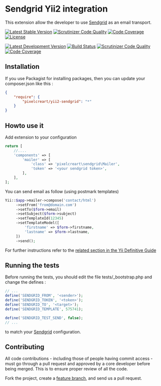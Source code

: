 Sendgrid Yii2 integration
=========================

This extension allow the developer to use [Sendgrid](https://sendgrid.com/) as an email transport.

[![Latest Stable Version](https://poser.pugx.org/pixelcreart/yii2-sendgrid/v/stable)](https://packagist.org/packages/pixelcreart/yii2-sendgrid)
[![Scrutinizer Code Quality](https://scrutinizer-ci.com/g/pgaultier/yii2-sendgrid/badges/quality-score.png?b=main)](https://scrutinizer-ci.com/g/pgaultier/yii2-sendgrid/?branch=main)
[![Code Coverage](https://scrutinizer-ci.com/g/pgaultier/yii2-sendgrid/badges/coverage.png?b=main)](https://scrutinizer-ci.com/g/pgaultier/yii2-sendgrid/?branch=main)
[![License](https://poser.pugx.org/pixelcreart/yii2-sendgrid/license)](https://packagist.org/packages/pixelcreart/yii2-sendgrid)

[![Latest Development Version](https://img.shields.io/badge/unstable-devel-yellowgreen.svg)](https://packagist.org/packages/pixelcreart/yii2-sendgrid)
[![Build Status](https://travis-ci.org/pgaultier/yii2-sendgrid.svg?branch=develop)](https://travis-ci.org/pgaultier/yii2-sendgrid)
[![Scrutinizer Code Quality](https://scrutinizer-ci.com/g/pgaultier/yii2-sendgrid/badges/quality-score.png?b=develop)](https://scrutinizer-ci.com/g/pgaultier/yii2-sendgrid/?branch=develop)
[![Code Coverage](https://scrutinizer-ci.com/g/pgaultier/yii2-sendgrid/badges/coverage.png?b=develop)](https://scrutinizer-ci.com/g/pgaultier/yii2-sendgrid/?branch=develop)

Installation
------------

If you use Packagist for installing packages, then you can update your composer.json like this :

``` json
{
    "require": {
        "pixelcreart/yii2-sendgrid": "*"
    }
}
```

Howto use it
------------

Add extension to your configuration

``` php
return [
    //....
    'components' => [
        'mailer' => [
            'class' => 'pixelcreart\sendgrid\Mailer',
            'token' => '<your sendgrid token>',
        ],
    ],
];
```

You can send email as follow (using postmark templates)

``` php
Yii::$app->mailer->compose('contact/html')
     ->setFrom('from@domain.com')
     ->setTo($form->email)
     ->setSubject($form->subject)
     ->setTemplateId(12345)
     ->setTemplateModel([
         'firstname' => $form->firstname,
         'lastname' => $form->lastname,
     ])
     ->send();
```

For further instructions refer to the [related section in the Yii Definitive Guide](http://www.yiiframework.com/doc-2.0/guide-tutorial-mailing.html)

Running the tests
-----------------

Before running the tests, you should edit the file tests/_bootstrap.php and change the defines :

``` php
// ...
define('SENDGRID_FROM', '<sender>');
define('SENDGRID_TOKEN', '<token>');
define('SENDGRID_TO', '<target>');
define('SENDGRID_TEMPLATE', 575741);

define('SENDGRID_TEST_SEND', false);
// ...

```

to match your [Sendgrid](https://sendgrid.com/) configuration.

Contributing
------------

All code contributions - including those of people having commit access -
must go through a pull request and approved by a core developer before being
merged. This is to ensure proper review of all the code.

Fork the project, create a [feature branch](http://nvie.com/posts/a-successful-git-branching-model/), and send us a pull request.
